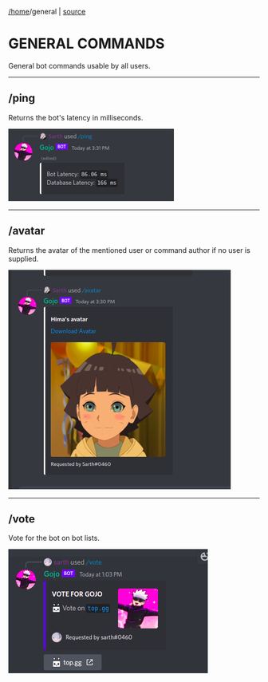 [/home](index.rst)/general | [source](https://github.com/sarthhh/gojo/blob/main/extensions/general.py)

# GENERAL COMMANDS
General bot commands usable by all users.

--------

## /ping

Returns the bot's latency in milliseconds.

![](images/ping.png)

-------

## /avatar

Returns the avatar of the mentioned user or command author if no user is supplied.

![](images/avatar.png)

----

## /vote

Vote for the bot on bot lists.

![](images/vote.png)




